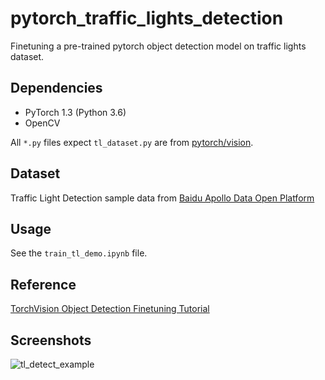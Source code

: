 # pytorch_traffic_lights_detection

Finetuning a pre-trained pytorch object detection model on traffic lights dataset.

## Dependencies

- PyTorch 1.3 (Python 3.6)
- OpenCV

All `*.py` files expect `tl_dataset.py` are from [pytorch/vision](https://github.com/pytorch/vision/tree/master/references/detection).

## Dataset

Traffic Light Detection sample data from [Baidu Apollo Data Open Platform](http://data.apollo.auto)

## Usage

See the `train_tl_demo.ipynb` file.

## Reference

[TorchVision Object Detection Finetuning Tutorial](https://pytorch.org/tutorials/intermediate/torchvision_tutorial.html)

## Screenshots

![tl_detect_example](https://github.com/insaneyilin/pytorch_traffic_lights_detection/blob/master/screenshots/tl_detect_example.png)
